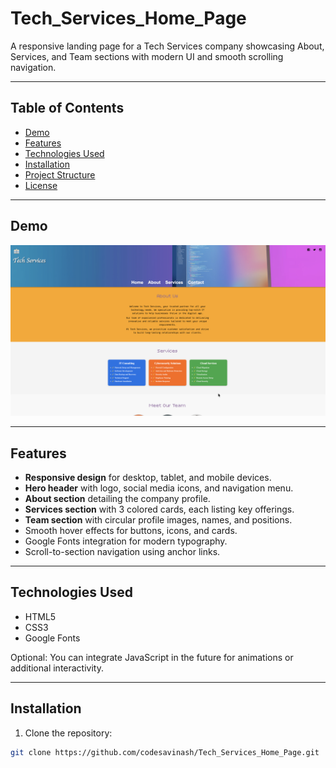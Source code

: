 # Tech_Services_Home_Page

A responsive landing page for a Tech Services company showcasing About, Services, and Team sections with modern UI and smooth scrolling navigation.

---

## Table of Contents

- [Demo](#demo)  
- [Features](#features)  
- [Technologies Used](#technologies-used)  
- [Installation](#installation)  
- [Project Structure](#project-structure)  
- [License](#license)  

---

## Demo

![Screenshot](assets/demo1.png)  


---

## Features

- **Responsive design** for desktop, tablet, and mobile devices.  
- **Hero header** with logo, social media icons, and navigation menu.  
- **About section** detailing the company profile.  
- **Services section** with 3 colored cards, each listing key offerings.  
- **Team section** with circular profile images, names, and positions.  
- Smooth hover effects for buttons, icons, and cards.  
- Google Fonts integration for modern typography.  
- Scroll-to-section navigation using anchor links.

---

## Technologies Used

- HTML5  
- CSS3  
- Google Fonts  

Optional: You can integrate JavaScript in the future for animations or additional interactivity.

---

## Installation

1. Clone the repository:

```bash
git clone https://github.com/codesavinash/Tech_Services_Home_Page.git
